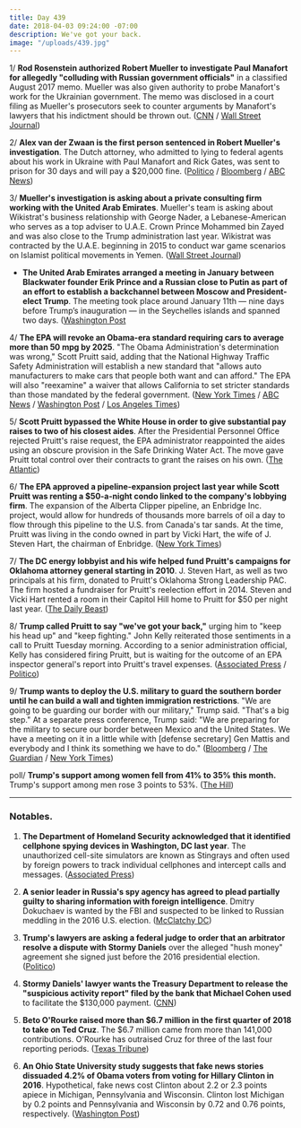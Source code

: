 ```yaml
---
title: Day 439
date: 2018-04-03 09:24:00 -07:00
description: We've got your back.
image: "/uploads/439.jpg"
---
```


1/ **Rod Rosenstein authorized Robert Mueller to investigate Paul Manafort for allegedly "colluding with Russian government officials"** in a classified August 2017 memo. Mueller was also given authority to probe Manafort's work for the Ukrainian government. The memo was disclosed in a court filing as Mueller's prosecutors seek to counter arguments by Manafort's lawyers that his indictment should be thrown out. ([CNN](https://www.cnn.com/2018/04/03/politics/mueller-manafort-rosenstein-memo/index.html) / [Wall Street Journal](https://www.wsj.com/articles/mueller-was-authorized-to-investigate-paul-manaforts-work-for-ukraine-1522754850))

2/ **Alex van der Zwaan is the first person sentenced in Robert Mueller's investigation**. The Dutch attorney, who admitted to lying to federal agents about his work in Ukraine with Paul Manafort and Rick Gates, was sent to prison for 30 days and will pay a $20,000 fine. ([Politico](https://www.politico.com/story/2018/04/03/dutch-attorney-sentenced-to-30-days-for-lying-in-mueller-probe-498266) / [Bloomberg](https://www.bloomberg.com/news/articles/2018-04-03/lawyer-who-lied-to-u-s-about-russian-spy-gets-30-day-sentence) / [ABC News](http://abcnews.go.com/Politics/court-poised-hand-1st-sentence-mueller-probe/story?id=54190424))

3/ **Mueller's investigation is asking about a private consulting firm working with the United Arab Emirates**. Mueller's team is asking about Wikistrat's business relationship with George Nader, a Lebanese-American who serves as a top adviser to U.A.E. Crown Prince Mohammed bin Zayed and was also close to the Trump administration last year. Wikistrat was contracted by the U.A.E. beginning in 2015 to conduct war game scenarios on Islamist political movements in Yemen. ([Wall Street Journal](https://www.wsj.com/articles/mueller-probe-into-u-a-e-influence-broadens-1522718922))

* **The United Arab Emirates arranged a meeting in January between Blackwater founder Erik Prince and a Russian close to Putin as part of an effort to establish a backchannel between Moscow and President-elect Trump**. The meeting took place around January 11th — nine days before Trump’s inauguration — in the Seychelles islands and spanned two days. ([Washington Post](https://www.washingtonpost.com/world/national-security/blackwater-founder-held-secret-seychelles-meeting-to-establish-trump-putin-back-channel/2017/04/03/95908a08-1648-11e7-ada0-1489b735b3a3_story.html)

4/ **The EPA will revoke an Obama-era standard requiring cars to average more than 50 mpg by 2025**. "The Obama Administration's determination was wrong," Scott Pruitt said, adding that the National Highway Traffic Safety Administration will establish a new standard that "allows auto manufacturers to make cars that people both want and can afford." The EPA will also "reexamine" a waiver that allows California to set stricter standards than those mandated by the federal government. ([New York Times](https://www.nytimes.com/2018/04/02/climate/trump-auto-emissions-rules.html) / [ABC News](http://abcnews.go.com/Politics/trump-epa-rescinding-obama-era-auto-fuel-efficiency/story?id=54184178) / [Washington Post](https://www.washingtonpost.com/national/health-science/epa-to-roll-back-car-emissions-standards/2018/04/02/b720f0b6-36a6-11e8-acd5-35eac230e514_story.html) / [Los Angeles Times](http://www.latimes.com/politics/la-na-pol-epa-fuel-standards-20180402-story.html))

5/ **Scott Pruitt bypassed the White House in order to give substantial pay raises to two of his closest aides**. After the Presidential Personnel Office rejected Pruitt's raise request, the EPA administrator reappointed the aides using an obscure provision in the Safe Drinking Water Act. The move gave Pruitt total control over their contracts to grant the raises on his own. ([The Atlantic](https://www.theatlantic.com/politics/archive/2018/04/pruitt-epa/557123/))

6/ **The EPA approved a pipeline-expansion project last year while Scott Pruitt was renting a $50-a-night condo linked to the company's lobbying firm**. The expansion of the Alberta Clipper pipeline, an Enbridge Inc. project, would allow for hundreds of thousands more barrels of oil a day to flow through this pipeline to the U.S. from Canada's tar sands. At the time, Pruitt was living in the condo owned in part by Vicki Hart, the wife of J. Steven Hart, the chairman of Enbridge. ([New York Times](https://www.nytimes.com/2018/04/02/climate/epa-pruitt-pipeline-apartment.html))

7/ **The DC energy lobbyist and his wife helped fund Pruitt's campaigns for Oklahoma attorney general starting in 2010**. J. Steven Hart, as well as two principals at his firm, donated to Pruitt's Oklahoma Strong Leadership PAC. The firm hosted a fundraiser for Pruitt's reelection effort in 2014. Steven and Vicki Hart rented a room in their Capitol Hill home to Pruitt for $50 per night last year. ([The Daily Beast](https://www.thedailybeast.com/scott-pruitts-dc-lobbyist-landlord-also-funded-his-oklahoma-attorney-general-campaign))

8/ **Trump called Pruitt to say "we've got your back,"** urging him to "keep his head up" and "keep fighting." John Kelly reiterated those sentiments in a call to Pruitt Tuesday morning. According to a senior administration official, Kelly has considered firing Pruitt, but is waiting for the outcome of an EPA inspector general's report into Pruitt's travel expenses. ([Associated Press](https://apnews.com/af680012ce3d4447a97d033966d92f68/Trump-offers-support-to-embattled-EPA-head) / [Politico](https://www.politico.com/story/2018/04/02/scott-pruitt-white-house-considered-firing-453381))

9/ **Trump wants to deploy the U.S. military to guard the southern border until he can build a wall and tighten immigration restrictions**. "We are going to be guarding our border with our military," Trump said. "That's a big step." At a separate press conference, Trump said: "We are preparing for the military to secure our border between Mexico and the United States. We have a meeting on it in a little while with \[defense secretary\] Gen Mattis and everybody and I think its something we have to do." ([Bloomberg](https://www.bloomberg.com/news/articles/2018-04-03/trump-says-he-will-deploy-military-to-guard-u-s-mexico-border) / [The Guardian](https://www.theguardian.com/us-news/2018/apr/03/trump-immigration-mexico-caravan-loopholes-nuclear-option) / [New York Times](https://www.nytimes.com/2018/04/03/us/politics/trump-border-immigration-caravan.html))

poll/ **Trump's support among women fell from 41% to 35% this month.** Trump's support among men rose 3 points to 53%. ([The Hill](http://thehill.com/homenews/administration/381328-stormy-effect-trumps-support-falls-with-women-rises-with-men-in-new))

---

### Notables.

1. **The Department of Homeland Security acknowledged that it identified cellphone spying devices in Washington, DC last year**. The unauthorized cell-site simulators are known as Stingrays and often used by foreign powers to track individual cellphones and intercept calls and messages. ([Associated Press](https://apnews.com/d716aac4ad744b4cae3c6b13dce12d7e))

2. **A senior leader in Russia's spy agency has agreed to plead partially guilty to sharing information with foreign intelligence**. Dmitry Dokuchaev is wanted by the FBI and suspected to be linked to Russian meddling in the 2016 U.S. election. ([McClatchy DC](http://www.mcclatchydc.com/news/nation-world/national/article207723644.html))

3. **Trump's lawyers are asking a federal judge to order that an arbitrator resolve a dispute with Stormy Daniels** over the alleged "hush money" agreement she signed just before the 2016 presidential election. ([Politico](https://www.politico.com/story/2018/04/02/trump-stormy-daniels-lawsuit-496427))

4. **Stormy Daniels' lawyer wants the Treasury Department to release the "suspicious activity report" filed by the bank that Michael Cohen used** to facilitate the $130,000 payment. ([CNN](https://www.cnn.com/2018/04/03/politics/stormy-daniels-request-mnuchin-bank-information/index.html))

5. **Beto O'Rourke raised more than $6.7 million in the first quarter of 2018 to take on Ted Cruz**. The $6.7 million came from more than 141,000 contributions. O'Rourke has outraised Cruz for three of the last four reporting periods. ([Texas Tribune](https://www.texastribune.org/2018/04/03/orourke-says-he-raised-staggering-67m-first-quarter-2018/))

6. **An Ohio State University study suggests that fake news stories dissuaded 4.2% of Obama voters from voting for Hillary Clinton in 2016**. Hypothetical, fake news cost Clinton about 2.2 or 2.3 points apiece in Michigan, Pennsylvania and Wisconsin. Clinton lost Michigan by 0.2 points and Pennsylvania and Wisconsin by 0.72 and 0.76 points, respectively. ([Washington Post](https://www.washingtonpost.com/news/the-fix/wp/2018/04/03/a-new-study-suggests-fake-news-might-have-won-donald-trump-the-2016-election/))
